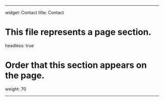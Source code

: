 ---

widget: Contact
title: Contact
# This file represents a page section.
headless: true

# Order that this section appears on the page.
weight: 70

---